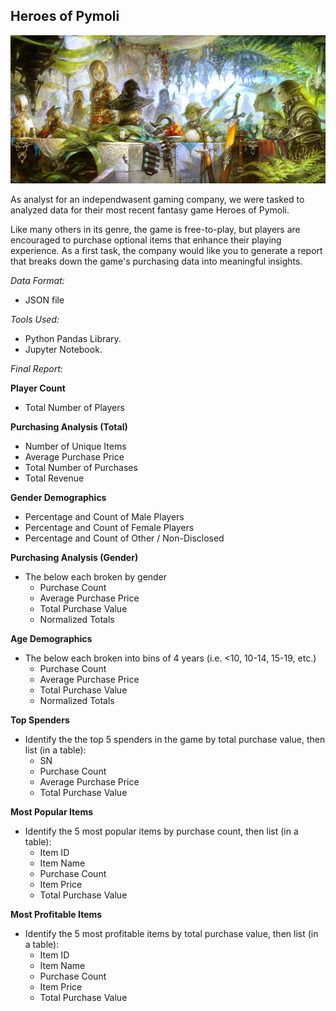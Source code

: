 ## Heroes of Pymoli

![Fantasy](Images/Fantasy.jpg)

As analyst for an independwasent gaming company, we were tasked to analyzed data for their most recent fantasy game Heroes of Pymoli. 

Like many others in its genre, the game is free-to-play, but players are encouraged to purchase optional items that enhance their playing experience. As a first task, the company would like you to generate a report that breaks down the game's purchasing data into meaningful insights.

*Data Format:*

* JSON file


*Tools Used:*

* Python Pandas Library.
* Jupyter Notebook.

*Final Report:*

**Player Count**

* Total Number of Players

**Purchasing Analysis (Total)**

* Number of Unique Items
* Average Purchase Price
* Total Number of Purchases
* Total Revenue

**Gender Demographics**

* Percentage and Count of Male Players
* Percentage and Count of Female Players
* Percentage and Count of Other / Non-Disclosed

**Purchasing Analysis (Gender)** 

* The below each broken by gender
  * Purchase Count
  * Average Purchase Price
  * Total Purchase Value
  * Normalized Totals

**Age Demographics**

* The below each broken into bins of 4 years (i.e. &lt;10, 10-14, 15-19, etc.) 
  * Purchase Count
  * Average Purchase Price
  * Total Purchase Value
  * Normalized Totals

**Top Spenders**

* Identify the the top 5 spenders in the game by total purchase value, then list (in a table):
  * SN
  * Purchase Count
  * Average Purchase Price
  * Total Purchase Value

**Most Popular Items**

* Identify the 5 most popular items by purchase count, then list (in a table):
  * Item ID
  * Item Name
  * Purchase Count
  * Item Price
  * Total Purchase Value

**Most Profitable Items**

* Identify the 5 most profitable items by total purchase value, then list (in a table):
  * Item ID
  * Item Name
  * Purchase Count
  * Item Price
  * Total Purchase Value
